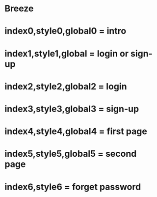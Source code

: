# Breeze
# index0,style0,global0 = intro
# index1,style1,global = login or sign-up
# index2,style2,global2 = login
# index3,style3,global3 = sign-up
# index4,style4,global4 = first page
# index5,style5,global5 = second page
# index6,style6 = forget password
